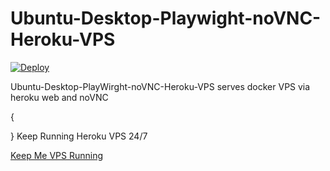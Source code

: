 # Ubuntu-Desktop-Playwight-noVNC-Heroku-VPS

[![Deploy](https://www.herokucdn.com/deploy/button.svg)](https://dashboard.heroku.com/new?template=https://github.com/limasjeffry/vptest)

Ubuntu-Desktop-PlayWirght-noVNC-Heroku-VPS serves docker VPS via heroku web and noVNC

{

  }
Keep Running Heroku VPS 24/7

[Keep Me VPS Running](http://kaffeine.herokuapp.com/)


